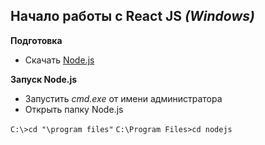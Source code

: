 ## Начало работы с React JS *(Windows)*
**Подготовка**
* Скачать [Node.js](https://nodejs.org/en/) 

**Запуск Node.js**
* Запустить *cmd.exe* от имени администратора 
* Открыть папку Node.js 

`C:\>cd "\program files"`
`C:\Program Files>cd nodejs`
